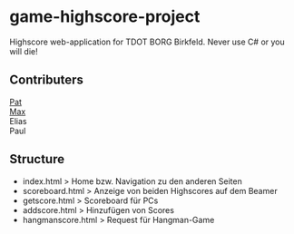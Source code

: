 # game-highscore-project
Highscore web-application for TDOT BORG Birkfeld. Never use C# or you will die!

## Contributers
[Pat](https://github.com/ThePat02)<br>
[Max](https://github.com/TheMax01)<br>
Elias<br>
Paul

## Structure
+ index.html > Home bzw. Navigation zu den anderen Seiten
+ scoreboard.html > Anzeige von beiden Highscores auf dem Beamer
+ getscore.html > Scoreboard für PCs
+ addscore.html > Hinzufügen von Scores
+ hangmanscore.html > Request für Hangman-Game
